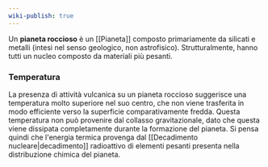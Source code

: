 ```yaml
---
wiki-publish: true
---
```

Un **pianeta roccioso** è un [[Pianeta]] composto primariamente da silicati e metalli (intesi nel senso geologico, non astrofisico). Strutturalmente, hanno tutti un nucleo composto da materiali più pesanti.
### Temperatura
La presenza di attività vulcanica su un pianeta roccioso suggerisce una temperatura molto superiore nel suo centro, che non viene trasferita in modo efficiente verso la superficie comparativamente fredda. Questa temperatura non può provenire dal collasso gravitazionale, dato che questa viene dissipata completamente durante la formazione del pianeta. Si pensa quindi che l'energia termica provenga dal [[Decadimento nucleare|decadimento]] radioattivo di elementi pesanti presenta nella distribuzione chimica del pianeta.